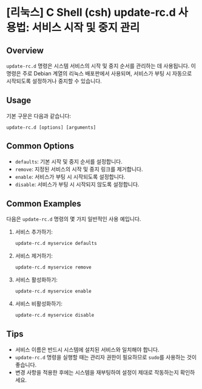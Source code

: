 # [리눅스] C Shell (csh) update-rc.d 사용법: 서비스 시작 및 중지 관리

## Overview
`update-rc.d` 명령은 시스템 서비스의 시작 및 중지 순서를 관리하는 데 사용됩니다. 이 명령은 주로 Debian 계열의 리눅스 배포판에서 사용되며, 서비스가 부팅 시 자동으로 시작되도록 설정하거나 중지할 수 있습니다.

## Usage
기본 구문은 다음과 같습니다:
```
update-rc.d [options] [arguments]
```

## Common Options
- `defaults`: 기본 시작 및 중지 순서를 설정합니다.
- `remove`: 지정된 서비스의 시작 및 중지 링크를 제거합니다.
- `enable`: 서비스가 부팅 시 시작되도록 설정합니다.
- `disable`: 서비스가 부팅 시 시작되지 않도록 설정합니다.

## Common Examples
다음은 `update-rc.d` 명령의 몇 가지 일반적인 사용 예입니다.

1. 서비스 추가하기:
   ```bash
   update-rc.d myservice defaults
   ```

2. 서비스 제거하기:
   ```bash
   update-rc.d myservice remove
   ```

3. 서비스 활성화하기:
   ```bash
   update-rc.d myservice enable
   ```

4. 서비스 비활성화하기:
   ```bash
   update-rc.d myservice disable
   ```

## Tips
- 서비스 이름은 반드시 시스템에 설치된 서비스와 일치해야 합니다.
- `update-rc.d` 명령을 실행할 때는 관리자 권한이 필요하므로 `sudo`를 사용하는 것이 좋습니다.
- 변경 사항을 적용한 후에는 시스템을 재부팅하여 설정이 제대로 작동하는지 확인하세요.
